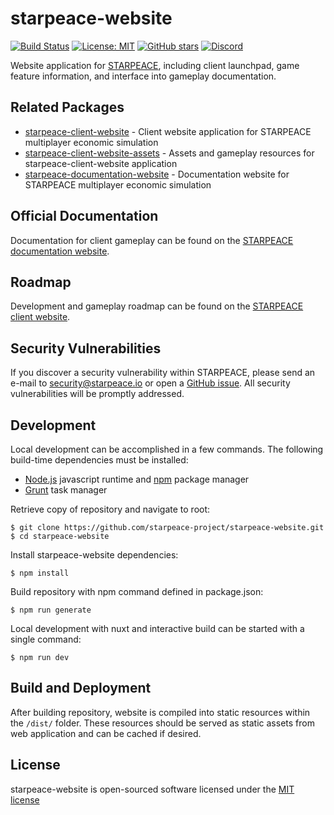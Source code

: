 
# starpeace-website

[![Build Status](https://travis-ci.org/starpeace-project/starpeace-website.svg)](https://travis-ci.org/starpeace-project/starpeace-website)
[![License: MIT](https://img.shields.io/badge/License-MIT-yellow.svg)](https://opensource.org/licenses/MIT)
[![GitHub stars](https://img.shields.io/github/stars/starpeace-project/starpeace-website.svg)](https://github.com/starpeace-project/starpeace-website/stargazers)
[![Discord](https://img.shields.io/discord/449310464321650703.svg?logo=discord)](https://discord.gg/TF9Bmsj)

Website application for [STARPEACE](https://www.starpeace.io), including client launchpad, game feature information, and interface into gameplay documentation.

## Related Packages

* [starpeace-client-website](https://github.com/starpeace-project/starpeace-client-website) - Client website application for STARPEACE multiplayer economic simulation
* [starpeace-client-website-assets](https://github.com/starpeace-project/starpeace-client-website-assets) - Assets and gameplay resources for starpeace-client-website application
* [starpeace-documentation-website](https://github.com/starpeace-project/starpeace-documentation-website) - Documentation website for STARPEACE multiplayer economic simulation

## Official Documentation

Documentation for client gameplay can be found on the [STARPEACE documentation website](https://docs.starpeace.io).

## Roadmap

Development and gameplay roadmap can be found on the [STARPEACE client website](https://client.starpeace.io/release).

## Security Vulnerabilities

If you discover a security vulnerability within STARPEACE, please send an e-mail to security@starpeace.io or open a [GitHub issue](https://github.com/starpeace-project/starpeace-website/issues). All security vulnerabilities will be promptly addressed.

## Development

Local development can be accomplished in a few commands. The following build-time dependencies must be installed:

* [Node.js](https://nodejs.org/en/) javascript runtime and [npm](https://www.npmjs.com/get-npm) package manager
* [Grunt](https://gruntjs.com/) task manager

Retrieve copy of repository and navigate to root:

```
$ git clone https://github.com/starpeace-project/starpeace-website.git
$ cd starpeace-website
```

Install starpeace-website dependencies:

```
$ npm install
```

Build repository with npm command defined in package.json:

```
$ npm run generate
```

Local development with nuxt and interactive build can be started with a single command:

```
$ npm run dev
```

## Build and Deployment

After building repository, website is compiled into static resources within the ```/dist/``` folder. These resources should be served as static assets from web application and can be cached if desired.

## License

starpeace-website is open-sourced software licensed under the [MIT license](http://opensource.org/licenses/MIT)
